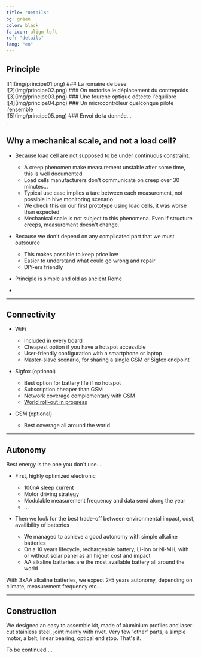 ```yaml
---
title: "Details"
bg: green
color: black
fa-icon: align-left
ref: "details"
lang: "en"
---
```


## Principle

<div class="i4x3">
  <div id="slideshow">

<div markdown="1">
![1](img/principe01.png)
### La romaine de base
</div>
    
<div markdown="1">
![2](img/principe02.png)
### On motorise le déplacement du contrepoids
</div>
    
<div markdown="1">
![3](img/principe03.png)
### Une fourche optique détecte l'équilibre
</div>
    
<div markdown="1">
![4](img/principe04.png)
### Un microcontrôleur quelconque pilote l'ensemble
</div>

<div markdown="1">
![5](img/principe05.png)
### Envoi de la donnée...
</div>



  </div>
</div>.


## Why a mechanical scale, and not a load cell?

- Because load cell are not supposed to be under continuous constraint.
  * A creep phenomen make measurement unstable after some time, this is well documented
  * Load cells manufacturers don't communicate on creep over 30 minutes...
  * Typical use case implies a tare between each measurement, not possible in hive monitoring scenario
  * We check this on our first prototype using load cells, it was worse than expected
  * Mechanical scale is not subject to this phenomena. Even if structure creeps, measurement doesn't change.

- Because we don't depend on any complicated part that we must outsource
  * This makes possible to keep price low
  * Easier to understand what could go wrong and repair
  * DIY-ers friendly

- Principle is simple and old as ancient Rome

- 


-------------------------

## Connectivity

- WiFi
  * Included in every board
  * Cheapest option if you have a hotspot accessible
  * User-friendly configuration with a smartphone or laptop
  * Master-slave scenario, for sharing a single GSM or Sigfox endpoint

- Sigfox (optional)
  * Best option for battery life if no hotspot
  * Subscription cheaper than GSM
  * Network coverage complementary with GSM
  * [World roll-out in progress](https://www.sigfox.com/en/coverage)

- GSM (optional)
  * Best coverage all around the world

-------------------------
  
## Autonomy

Best energy is the one you don't use...

- First, highly optimized electronic
  * 100nA sleep current
  * Motor driving strategy
  * Modulable measurement frequency and data send along the year
  * ...

- Then we look for the best trade-off between environmental impact, cost, availibility of batteries
  * We managed to achieve a good autonomy with simple alkaline batteries
  * On a 10 years lifecycle, rechargeable battery, Li-ion or Ni-MH, with or without solar panel as an higher cost and impact
  * AA alkaline batteries are the most available battery all around the world

With 3xAA alkaline batteries, we expect 2-5 years autonomy, depending on climate, measurement frequency etc...

-------------------------

## Construction

We designed an easy to assemble kit, made of aluminium profiles and laser cut stainless steel, joint mainly with rivet.
Very few 'other' parts, a simple motor, a belt, linear bearing, optical end stop. That's it.



To be continued....

